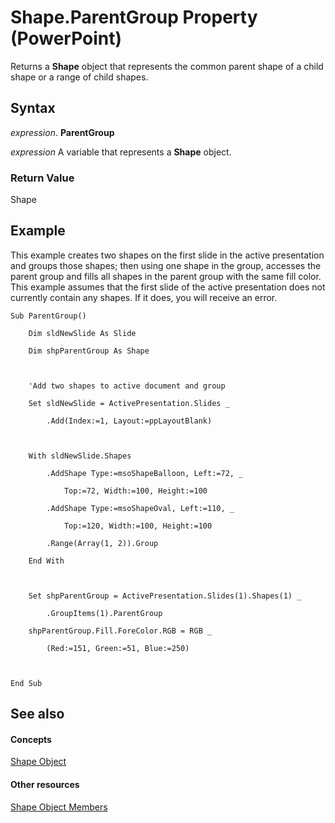 
# Shape.ParentGroup Property (PowerPoint)

Returns a  **Shape** object that represents the common parent shape of a child shape or a range of child shapes.


## Syntax

 _expression_. **ParentGroup**

 _expression_ A variable that represents a **Shape** object.


### Return Value

Shape


## Example

This example creates two shapes on the first slide in the active presentation and groups those shapes; then using one shape in the group, accesses the parent group and fills all shapes in the parent group with the same fill color. This example assumes that the first slide of the active presentation does not currently contain any shapes. If it does, you will receive an error.


```
Sub ParentGroup()

    Dim sldNewSlide As Slide

    Dim shpParentGroup As Shape



    'Add two shapes to active document and group

    Set sldNewSlide = ActivePresentation.Slides _

        .Add(Index:=1, Layout:=ppLayoutBlank)



    With sldNewSlide.Shapes

        .AddShape Type:=msoShapeBalloon, Left:=72, _

            Top:=72, Width:=100, Height:=100

        .AddShape Type:=msoShapeOval, Left:=110, _

            Top:=120, Width:=100, Height:=100

        .Range(Array(1, 2)).Group

    End With



    Set shpParentGroup = ActivePresentation.Slides(1).Shapes(1) _

        .GroupItems(1).ParentGroup

    shpParentGroup.Fill.ForeColor.RGB = RGB _

        (Red:=151, Green:=51, Blue:=250)



End Sub
```


## See also


#### Concepts


[Shape Object](1da93849-99e0-827e-ced3-c6cf7f8569f3.md)
#### Other resources


[Shape Object Members](e371c375-c16a-33ef-32b7-6dcb99d3d128.md)
